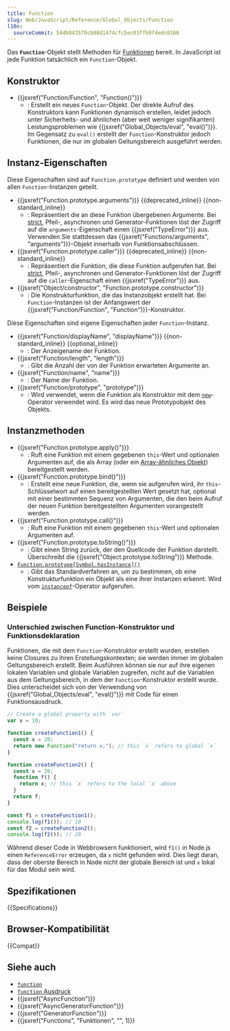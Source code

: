 ```yaml
---
title: Function
slug: Web/JavaScript/Reference/Global_Objects/Function
l10n:
  sourceCommit: 544b843570cb08d1474cfc5ec03ffb9f4edc0166
---
```


Das **`Function`**-Objekt stellt Methoden für [Funktionen](/de/docs/Web/JavaScript/Reference/Functions) bereit. In JavaScript ist jede Funktion tatsächlich ein `Function`-Objekt.

## Konstruktor

- {{jsxref("Function/Function", "Function()")}}
  - : Erstellt ein neues `Function`-Objekt. Der direkte Aufruf des Konstruktors kann Funktionen dynamisch erstellen, leidet jedoch unter Sicherheits- und ähnlichen (aber weit weniger signifikanten) Leistungsproblemen wie {{jsxref("Global_Objects/eval", "eval()")}}. Im Gegensatz zu `eval()` erstellt der `Function`-Konstruktor jedoch Funktionen, die nur im globalen Geltungsbereich ausgeführt werden.

## Instanz-Eigenschaften

Diese Eigenschaften sind auf `Function.prototype` definiert und werden von allen `Function`-Instanzen geteilt.

- {{jsxref("Function.prototype.arguments")}} {{deprecated_inline}} {{non-standard_inline}}
  - : Repräsentiert die an diese Funktion übergebenen Argumente. Bei [strict](/de/docs/Web/JavaScript/Reference/Strict_mode), Pfeil-, asynchronen und Generator-Funktionen löst der Zugriff auf die `arguments`-Eigenschaft einen {{jsxref("TypeError")}} aus. Verwenden Sie stattdessen das {{jsxref("Functions/arguments", "arguments")}}-Objekt innerhalb von Funktionsabschlüssen.
- {{jsxref("Function.prototype.caller")}} {{deprecated_inline}} {{non-standard_inline}}
  - : Repräsentiert die Funktion, die diese Funktion aufgerufen hat. Bei [strict](/de/docs/Web/JavaScript/Reference/Strict_mode), Pfeil-, asynchronen und Generator-Funktionen löst der Zugriff auf die `caller`-Eigenschaft einen {{jsxref("TypeError")}} aus.
- {{jsxref("Object/constructor", "Function.prototype.constructor")}}
  - : Die Konstrukturfunktion, die das Instanzobjekt erstellt hat. Bei `Function`-Instanzen ist der Anfangswert der {{jsxref("Function/Function", "Function")}}-Konstruktor.

Diese Eigenschaften sind eigene Eigenschaften jeder `Function`-Instanz.

- {{jsxref("Function/displayName", "displayName")}} {{non-standard_inline}} {{optional_inline}}
  - : Der Anzeigename der Funktion.
- {{jsxref("Function/length", "length")}}
  - : Gibt die Anzahl der von der Funktion erwarteten Argumente an.
- {{jsxref("Function/name", "name")}}
  - : Der Name der Funktion.
- {{jsxref("Function/prototype", "prototype")}}
  - : Wird verwendet, wenn die Funktion als Konstruktor mit dem [`new`](/de/docs/Web/JavaScript/Reference/Operators/new)-Operator verwendet wird. Es wird das neue Prototypobjekt des Objekts.

## Instanzmethoden

- {{jsxref("Function.prototype.apply()")}}
  - : Ruft eine Funktion mit einem gegebenen `this`-Wert und optionalen Argumenten auf, die als Array (oder ein [Array-ähnliches Objekt](/de/docs/Web/JavaScript/Guide/Indexed_collections#working_with_array-like_objects)) bereitgestellt werden.
- {{jsxref("Function.prototype.bind()")}}
  - : Erstellt eine neue Funktion, die, wenn sie aufgerufen wird, ihr `this`-Schlüsselwort auf einen bereitgestellten Wert gesetzt hat, optional mit einer bestimmten Sequenz von Argumenten, die den beim Aufruf der neuen Funktion bereitgestellten Argumenten vorangestellt werden.
- {{jsxref("Function.prototype.call()")}}
  - : Ruft eine Funktion mit einem gegebenen `this`-Wert und optionalen Argumenten auf.
- {{jsxref("Function.prototype.toString()")}}
  - : Gibt einen String zurück, der den Quellcode der Funktion darstellt. Überschreibt die {{jsxref("Object.prototype.toString")}} Methode.
- [`Function.prototype[Symbol.hasInstance]()`](/de/docs/Web/JavaScript/Reference/Global_Objects/Function/Symbol.hasInstance)
  - : Gibt das Standardverfahren an, um zu bestimmen, ob eine Konstrukturfunktion ein Objekt als eine ihrer Instanzen erkennt. Wird vom [`instanceof`](/de/docs/Web/JavaScript/Reference/Operators/instanceof)-Operator aufgerufen.

## Beispiele

### Unterschied zwischen Function-Konstruktor und Funktionsdeklaration

Funktionen, die mit dem `Function`-Konstruktor erstellt wurden, erstellen keine Closures zu ihren Erstellungskontexten; sie werden immer im globalen Geltungsbereich erstellt. Beim Ausführen können sie nur auf ihre eigenen lokalen Variablen und globale Variablen zugreifen, nicht auf die Variablen aus dem Geltungsbereich, in dem der `Function`-Konstruktor erstellt wurde. Dies unterscheidet sich von der Verwendung von {{jsxref("Global_Objects/eval", "eval()")}} mit Code für einen Funktionsausdruck.

```js
// Create a global property with `var`
var x = 10;

function createFunction1() {
  const x = 20;
  return new Function("return x;"); // this `x` refers to global `x`
}

function createFunction2() {
  const x = 20;
  function f() {
    return x; // this `x` refers to the local `x` above
  }
  return f;
}

const f1 = createFunction1();
console.log(f1()); // 10
const f2 = createFunction2();
console.log(f2()); // 20
```

Während dieser Code in Webbrowsern funktioniert, wird `f1()` in Node.js einen `ReferenceError` erzeugen, da `x` nicht gefunden wird. Dies liegt daran, dass der oberste Bereich in Node nicht der globale Bereich ist und `x` lokal für das Modul sein wird.

## Spezifikationen

{{Specifications}}

## Browser-Kompatibilität

{{Compat}}

## Siehe auch

- [`function`](/de/docs/Web/JavaScript/Reference/Statements/function)
- [`function` Ausdruck](/de/docs/Web/JavaScript/Reference/Operators/function)
- {{jsxref("AsyncFunction")}}
- {{jsxref("AsyncGeneratorFunction")}}
- {{jsxref("GeneratorFunction")}}
- {{jsxref("Functions", "Funktionen", "", 1)}}
